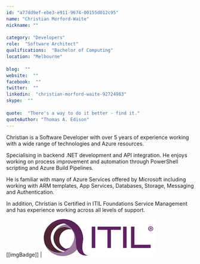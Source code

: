 ```yaml
---
id: "a77dd9ef-ebe3-e911-9674-00155d012c95"
name: "Christian Morford-Waite"
nickname: ""

category: "Developers"
role:  "Software Architect"
qualifications:  "Bachelor of Computing"
location: "Melbourne"

blog:  ""
website:  ""
facebook:  ""
twitter:  ""
linkedin:  "christian-morford-waite-92724983"
skype:  ""

quote:  "There's a way to do it better - find it."
quoteAuthor: "Thomas A. Edison"
---
```


Christian is a Software Developer with over 5 years of experience working with a wide range of technologies and Azure resources.  

Specialising in backend .NET development and API integration. He enjoys working on process improvement and automation through PowerShell scripting and Azure Build Pipelines.  

He is familiar with many of Azure Services offered by Microsoft including working with ARM templates, App Services, Databases, Storage, Messaging and Authentication.  

In addition, Christian is Certified in ITIL Foundations Service Management and has experience working across all levels of support.  

[[imgBadge]]
| ![ITIL.png](../badges/ITIL.png) 
  
